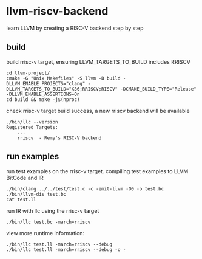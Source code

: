 llvm-riscv-backend
===

learn LLVM by creating a RISC-V backend step by step

## build
build rrisc-v target, ensuring LLVM_TARGETS_TO_BUILD includes RRISCV
```
cd llvm-project/
cmake -G "Unix Makefiles" -S llvm -B build -DLLVM_ENABLE_PROJECTS="clang" -DLLVM_TARGETS_TO_BUILD="X86;RRISCV;RISCV" -DCMAKE_BUILD_TYPE="Release" -DLLVM_ENABLE_ASSERTIONS=On
cd build && make -j$(nproc)
```

check rrisc-v target build success, a new rriscv backend will be available
```
./bin/llc --version
Registered Targets:
    ...
    rriscv  - Remy's RISC-V backend
```

## run examples

run test examples on the rrisc-v target. 
compiling test examples to LLVM BitCode and IR
```
./bin/clang ../../test/test.c -c -emit-llvm -O0 -o test.bc
./bin/llvm-dis test.bc
cat test.ll
```
run IR with llc using the rrisc-v target

```
./bin/llc test.bc -march=rriscv
```

view more runtime information:
```
./bin/llc test.ll -march=rriscv --debug
./bin/llc test.ll -march=rriscv --debug -o -
```

